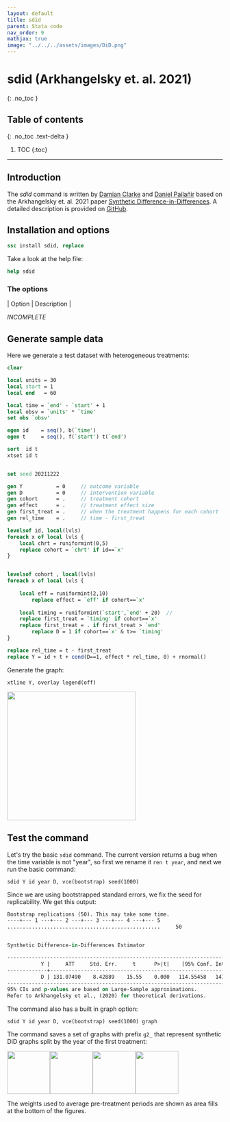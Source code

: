 ```yaml
---
layout: default
title: sdid
parent: Stata code
nav_order: 9
mathjax: true
image: "../../../assets/images/DiD.png"
---
```


# sdid (Arkhangelsky et. al. 2021)
{: .no_toc }

## Table of contents
{: .no_toc .text-delta }

1. TOC
{:toc}

---

## Introduction

The *sdid* command is written by [Damian Clarke](https://www.damianclarke.net/) and [Daniel Pailañir](https://daniel-pailanir.github.io/) based on the Arkhangelsky et. al. 2021 paper [Synthetic Difference-in-Differences](https://www.aeaweb.org/articles?id=10.1257/aer.20190159). A detailed description is provided on [GitHub](https://github.com/Daniel-Pailanir/sdid).

## Installation and options

```stata
ssc install sdid, replace
```

Take a look at the help file:

```stata
help sdid
```



### The options

| Option | Description |


*INCOMPLETE*


## Generate sample data


Here we generate a test dataset with heterogeneous treatments:

```stata
clear

local units = 30
local start = 1
local end   = 60

local time = `end' - `start' + 1
local obsv = `units' * `time'
set obs `obsv'

egen id	   = seq(), b(`time')  
egen t 	   = seq(), f(`start') t(`end') 	

sort  id t
xtset id t


set seed 20211222

gen Y 	   		= 0		// outcome variable	
gen D 	   		= 0		// intervention variable
gen cohort      = .  	// treatment cohort
gen effect      = .		// treatment effect size
gen first_treat = .		// when the treatment happens for each cohort
gen rel_time	= .     // time - first_treat

levelsof id, local(lvls)
foreach x of local lvls {
	local chrt = runiformint(0,5)	
	replace cohort = `chrt' if id==`x'
}


levelsof cohort , local(lvls)  
foreach x of local lvls {
	
	local eff = runiformint(2,10)
		replace effect = `eff' if cohort==`x'
			
	local timing = runiformint(`start',`end' + 20)	// 
	replace first_treat = `timing' if cohort==`x'
	replace first_treat = . if first_treat > `end'
		replace D = 1 if cohort==`x' & t>= `timing' 
}

replace rel_time = t - first_treat
replace Y = id + t + cond(D==1, effect * rel_time, 0) + rnormal()
```

Generate the graph:


```applescript
xtline Y, overlay legend(off)
```

<img src="../../../assets/images/test_data.png" height="300">

## Test the command



Let's try the basic `sdid` command. The current version returns a bug when the time variable is not "year", so first we rename it `ren t year`, and next we run the basic command:

```applescript
sdid Y id year D, vce(bootstrap) seed(1000) 
```

Since we are using bootstrapped standard errors, we fix the seed for replicability. We get this output:


```stata
Bootstrap replications (50). This may take some time.
----+--- 1 ---+--- 2 ---+--- 3 ---+--- 4 ---+--- 5
..................................................     50


Synthetic Difference-in-Differences Estimator

-----------------------------------------------------------------------------
           Y |     ATT     Std. Err.     t      P>|t|    [95% Conf. Interval]
-------------+---------------------------------------------------------------
           D | 131.07490    8.42889    15.55    0.000   114.55458   147.59522
-----------------------------------------------------------------------------
95% CIs and p-values are based on Large-Sample approximations.
Refer to Arkhangelsky et al., (2020) for theoretical derivations.

```

The command also has a built in graph option:

```applescript
sdid Y id year D, vce(bootstrap) seed(1000) graph
```


The command saves a set of graphs with prefix `g2_` that represent synthetic DiD graphs split by the year of the first treatment:

<img src="../../../assets/images/sdid_g2_24.png" height="100"><img src="../../../assets/images/sdid_g2_34.png" height="100"><img src="../../../assets/images/sdid_g2_38.png" height="100"><img src="../../../assets/images/sdid_g2_56.png" height="100">

The weights used to average pre-treatment periods are shown as area fills at the bottom of the figures.


